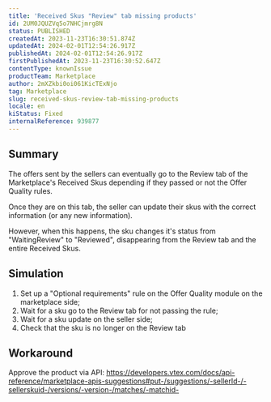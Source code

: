 ```yaml
---
title: 'Received Skus "Review" tab missing products'
id: 2UM0JQUZVq5o7NHCjmrg8N
status: PUBLISHED
createdAt: 2023-11-23T16:30:51.874Z
updatedAt: 2024-02-01T12:54:26.917Z
publishedAt: 2024-02-01T12:54:26.917Z
firstPublishedAt: 2023-11-23T16:30:52.647Z
contentType: knownIssue
productTeam: Marketplace
author: 2mXZkbi0oi061KicTExNjo
tag: Marketplace
slug: received-skus-review-tab-missing-products
locale: en
kiStatus: Fixed
internalReference: 939877
---
```


## Summary


The offers sent by the sellers can eventually go to the Review tab of the Marketplace's Received Skus depending if they passed or not the Offer Quality rules.

Once they are on this tab, the seller can update their skus with the correct information (or any new information).

However, when this happens, the sku changes it's status from "WaitingReview" to "Reviewed", disappearing from the Review tab and the entire Received Skus.


##

## Simulation



1. Set up a "Optional requirements" rule on the Offer Quality module on the marketplace side;
2. Wait for a sku go to the Review tab for not passing the rule;
3. Wait for a sku update on the seller side;
4. Check that the sku is no longer on the Review tab


##

## Workaround


Approve the product via API: https://developers.vtex.com/docs/api-reference/marketplace-apis-suggestions#put-/suggestions/-sellerId-/-sellerskuid-/versions/-version-/matches/-matchid-





